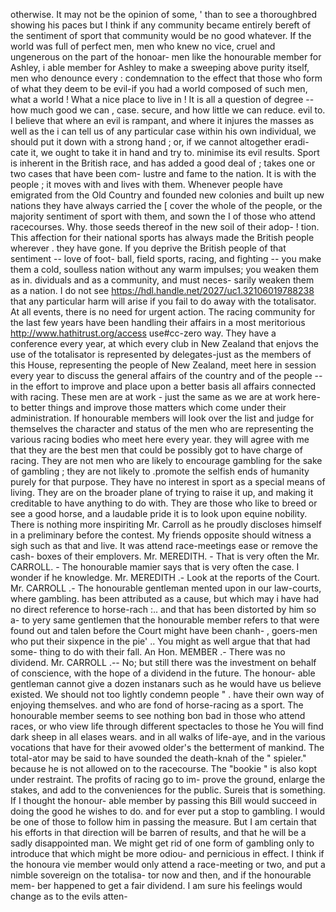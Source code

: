 otherwise. It may not be the opinion of some, ' than to see a thoroughbred showing his paces but I think if any community became entirely bereft of the sentiment of sport that community would be no good whatever. If the world was full of perfect men, men who knew no vice, cruel and ungenerous on the part of the honoar- men like the honourable member for Ashley, i able member for Ashley to make a sweeping above purity itself, men who denounce every : condemnation to the effect that those who form of what they deem to be evil-if you had a world composed of such men, what a world ! What a nice place to live in ! It is all a question of degree -- how much good we can , case. secure, and how little we can reduce. evil to. I believe that where an evil is rampant, and where it injures the masses as well as the i can tell us of any particular case within his own individual, we should put it down with a strong hand ; or, if we cannot altogether eradi- cate it, we ought to take it in hand and try to. minimise its evil results. Sport is inherent in the British race, and has added a good deal of ; takes one or two cases that have been com- lustre and fame to the nation. It is with the people ; it moves with and lives with them. Whenever people have emigrated from the Old Country and founded new colonies and built up new nations they have always carried the [ cover the whole of the people, or the majority sentiment of sport with them, and sown the I of those who attend racecourses. Why. those seeds thereof in the new soil of their adop- ! tion. This affection for their national sports has always made the British people wherever . they have gone. If you deprive the British people of that sentiment -- love of foot- ball, field sports, racing, and fighting -- you make them a cold, soulless nation without any warm impulses; you weaken them as in. dividuals and as a community, and must neces- sarily weaken them as a nation. I do not see https://hdl.handle.net/2027/uc1.32106019788238 that any particular harm will arise if you fail to do away with the totalisator. At all events, there is no need for urgent action. The racing community for the last few years have been handling their affairs in a most meritorious http://www.hathitrust.org/access use#cc-zero way. They have a conference every year, at which every club in New Zealand that enjovs the use of the totalisator is represented by delegates-just as the members of this House, representing the people of New Zealand, meet here in session every year to discuss the general affairs of the country and of the people -- in the effort to improve and place upon a better basis all affairs connected with racing. These men are at work - just the same as we are at work here-to better things and improve those matters which come under their administration. If honourable members will look over the list and judge for themselves the character and status of the men who are representing the various racing bodies who meet here every year. they will agree with me that they are the best men that could be possibly got to have charge of racing. They are not men who are likely to encourage gambling for the sake of gambling ; they are not likely to .promote the selfish ends of humanity purely for that purpose. They have no interest in sport as a special means of living. They are on the broader plane of trying to raise it up, and making it creditable to have anything to do with. They are those who like to breed or see a good horse, and a laudable pride it is to look upon equine nobility. There is nothing more inspiriting Mr. Carroll as he proudly discloses himself in a preliminary before the contest. My friends opposite should witness a sigh such as that and live. It was attend race-meetings ease or remove the cash- boxes of their emplovers. Mr. MEREDITH. - That is very often the Mr. CARROLL. - The honourable mamier says that is very often the case. I wonder if he knowledge. Mr. MEREDITH .- Look at the reports of the Court. Mr. CARROLL .- The honourable gentleman mented upon in our law-courts, where gambling. has been attributed as a cause, but which may i have had no direct reference to horse-rach :.. and that has been distorted by him so a- to yery same gentlemen that the honourable member refers to that were found out and talen before the Court might have been chanh- , goers-men who put their sixpence in the pie' .. You might as well argue that that had some- thing to do with their fall. An Hon. MEMBER .- There was no dividend. Mr. CARROLL .-- No; but still there was the investment on behalf of conscience, with the hope of a dividend in the future. The honour- able gentleman cannot give a dozen instanars such as he would have us believe existed. We should not too lightly condemn people " . have their own way of enjoying themselves. and who are fond of horse-racing as a sport. The honourable member seems to see nothing bon bad in those who attend races, or who view life through different spectacles to those he You will find dark sheep in all elases wears. and in all walks of life-aye, and in the various vocations that have for their avowed older's the betterment of mankind. The total-ator may be said to have sounded the death-knah of the " spieler." because he is not allowed on to the racecourse. The "bookie " is also kopt under restraint. The profits of racing go to im- prove the ground, enlarge the stakes, and add to the conveniences for the public. Sureis that is something. If I thought the honour- able member by passing this Bill would succeed in doing the good he wishes to do. and for ever put a stop to gambling. I would be one of those to follow him in passing the measure. But I am certain that his efforts in that direction will be barren of results, and that he will be a sadly disappointed man. We might get rid of one form of gambling only to introduce that which might be more odiou- and pernicious in effect. I think if the honoura vie member would only attend a race-meeting or two, and put a nimble sovereign on the totalisa- tor now and then, and if the honourable mem- ber happened to get a fair dividend. I am sure his feelings would change as to the evils atten- 